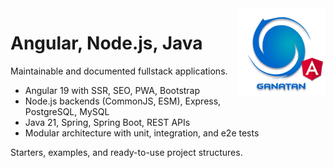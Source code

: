 <img src="./ui/ganatan-about-github.png" align="right" width="140" height="140" alt="logo ganatan">

# Angular, Node.js, Java

Maintainable and documented fullstack applications.

- Angular 19 with SSR, SEO, PWA, Bootstrap
- Node.js backends (CommonJS, ESM), Express, PostgreSQL, MySQL
- Java 21, Spring, Spring Boot, REST APIs
- Modular architecture with unit, integration, and e2e tests

Starters, examples, and ready-to-use project structures.
